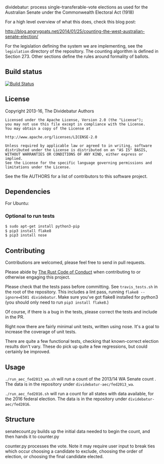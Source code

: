 dividebatur: process single-transferable-vote elections as used for the Australian Senate under the Commonwealth Electoral Act (1918)

For a high level overview of what this does, check this 
blog post:

http://blog.angrygoats.net/2014/01/25/counting-the-west-australian-senate-election/

For the legislation defining the system we are implementing, see the `legislation` directory of the repository.
The counting algorithm is defined in Section 273. Other sections define the rules around formality of ballots.

## Build status
[![Build Status](https://travis-ci.org/grahame/dividebatur.svg?branch=master)](https://travis-ci.org/grahame/dividebatur)

## License

Copyright 2013-16, The Dividebatur Authors

    Licensed under the Apache License, Version 2.0 (the "License");
    you may not use this file except in compliance with the License.
    You may obtain a copy of the License at

    http://www.apache.org/licenses/LICENSE-2.0

    Unless required by applicable law or agreed to in writing, software
    distributed under the License is distributed on an "AS IS" BASIS,
    WITHOUT WARRANTIES OR CONDITIONS OF ANY KIND, either express or implied.
    See the License for the specific language governing permissions and
    limitations under the License.

See the file AUTHORS for a list of contributors to this software project.

## Dependencies

For Ubuntu:

### Optional to run tests
```bash
$ sudo apt-get install python3-pip
$ pip3 install flake8
$ pip3 install nose
```

## Contributing

Contributions are welcomed, please feel free to send in pull requests.

Please abide by [The Rust Code of Conduct](https://www.rust-lang.org/en-US/conduct.html)
when contributing to or otherwise engaging this project.

Please check that the tests pass before committing. See `travis_tests.sh`
in the root of the repository. This includes a lint pass, running `flake8 --ignore=E501 dividebatur`.
Make sure you've got flake8 installed for python3 (you should only need
to run `pip3 install flake8`.)

Of course, if there is a bug in the tests, please correct the tests
and include in the PR.

Right now there are fairly minimal unit tests, written using nose.
It's a goal to increase the coverage of unit tests.

There are quite a few functional tests, checking that known-correct
election results don't vary. These do pick up quite a few regressions,
but could certainly be improved.

## Usage

`./run_aec_fed2013_wa.sh` will run a count of the 2013/14 WA Senate count .
The data is in the repository under `dividebatur-aec/fed2013_wa`.

`./run_aec_fed2016.sh` will run a count for all states with data available,
for the 2016 federal election. The data is in the repository under `dividebatur-aec/fed2016`.

## Structure
senatecount.py builds up the initial data needed to begin the count, and then hands it to counter.py

counter.py processes the vote. Note it may require user input to break ties which occur choosing a candidate 
to exclude, choosing the order of election, or choosing the final candidate elected.


